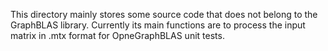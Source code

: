 This directory mainly stores some source code that does not belong to the GraphBLAS library.
Currently its main functions are to process the input matrix in .mtx format for OpneGraphBLAS unit tests.